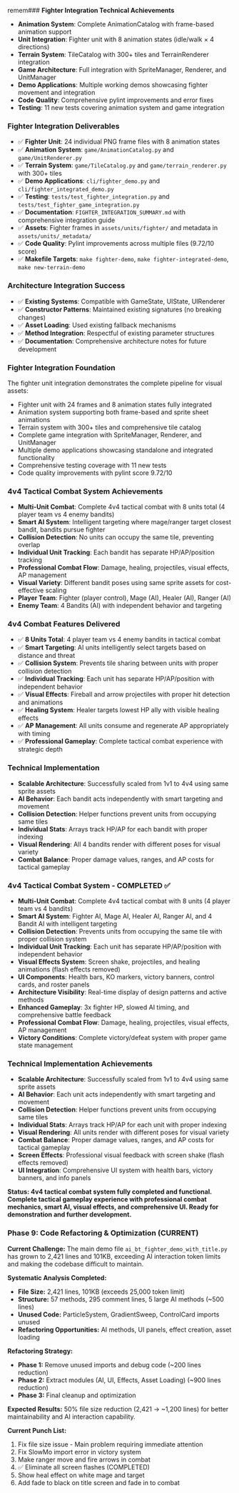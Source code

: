 remem### **Fighter Integration Technical Achievements**
- **Animation System**: Complete AnimationCatalog with frame-based animation support
- **Unit Integration**: Fighter unit with 8 animation states (idle/walk × 4 directions)
- **Terrain System**: TileCatalog with 300+ tiles and TerrainRenderer integration
- **Game Architecture**: Full integration with SpriteManager, Renderer, and UnitManager
- **Demo Applications**: Multiple working demos showcasing fighter movement and integration
- **Code Quality**: Comprehensive pylint improvements and error fixes
- **Testing**: 11 new tests covering animation system and game integration

### **Fighter Integration Deliverables**
- ✅ **Fighter Unit**: 24 individual PNG frame files with 8 animation states
- ✅ **Animation System**: `game/AnimationCatalog.py` and `game/UnitRenderer.py`
- ✅ **Terrain System**: `game/TileCatalog.py` and `game/terrain_renderer.py` with 300+ tiles
- ✅ **Demo Applications**: `cli/fighter_demo.py` and `cli/fighter_integrated_demo.py`
- ✅ **Testing**: `tests/test_fighter_integration.py` and `tests/test_fighter_game_integration.py`
- ✅ **Documentation**: `FIGHTER_INTEGRATION_SUMMARY.md` with comprehensive integration guide
- ✅ **Assets**: Fighter frames in `assets/units/fighter/` and metadata in `assets/units/_metadata/`
- ✅ **Code Quality**: Pylint improvements across multiple files (9.72/10 score)
- ✅ **Makefile Targets**: `make fighter-demo`, `make fighter-integrated-demo`, `make new-terrain-demo`

### **Architecture Integration Success**
- ✅ **Existing Systems**: Compatible with GameState, UIState, UIRenderer
- ✅ **Constructor Patterns**: Maintained existing signatures (no breaking changes)
- ✅ **Asset Loading**: Used existing fallback mechanisms
- ✅ **Method Integration**: Respectful of existing parameter structures
- ✅ **Documentation**: Comprehensive architecture notes for future development

### **Fighter Integration Foundation**
The fighter unit integration demonstrates the complete pipeline for visual assets:
- Fighter unit with 24 frames and 8 animation states fully integrated
- Animation system supporting both frame-based and sprite sheet animations
- Terrain system with 300+ tiles and comprehensive tile catalog
- Complete game integration with SpriteManager, Renderer, and UnitManager
- Multiple demo applications showcasing standalone and integrated functionality
- Comprehensive testing coverage with 11 new tests
- Code quality improvements with pylint score 9.72/10

### **4v4 Tactical Combat System Achievements**
- **Multi-Unit Combat**: Complete 4v4 tactical combat with 8 units total (4 player team vs 4 enemy bandits)
- **Smart AI System**: Intelligent targeting where mage/ranger target closest bandit, bandits pursue fighter
- **Collision Detection**: No units can occupy the same tile, preventing overlap
- **Individual Unit Tracking**: Each bandit has separate HP/AP/position tracking
- **Professional Combat Flow**: Damage, healing, projectiles, visual effects, AP management
- **Visual Variety**: Different bandit poses using same sprite assets for cost-effective scaling
- **Player Team**: Fighter (player control), Mage (AI), Healer (AI), Ranger (AI)
- **Enemy Team**: 4 Bandits (AI) with independent behavior and targeting

### **4v4 Combat Features Delivered**
- ✅ **8 Units Total**: 4 player team vs 4 enemy bandits in tactical combat
- ✅ **Smart Targeting**: AI units intelligently select targets based on distance and threat
- ✅ **Collision System**: Prevents tile sharing between units with proper collision detection
- ✅ **Individual Tracking**: Each unit has separate HP/AP/position with independent behavior
- ✅ **Visual Effects**: Fireball and arrow projectiles with proper hit detection and animations
- ✅ **Healing System**: Healer targets lowest HP ally with visible healing effects
- ✅ **AP Management**: All units consume and regenerate AP appropriately with timing
- ✅ **Professional Gameplay**: Complete tactical combat experience with strategic depth

### **Technical Implementation**
- **Scalable Architecture**: Successfully scaled from 1v1 to 4v4 using same sprite assets
- **AI Behavior**: Each bandit acts independently with smart targeting and movement
- **Collision Detection**: Helper functions prevent units from occupying same tiles
- **Individual Stats**: Arrays track HP/AP for each bandit with proper indexing
- **Visual Rendering**: All 4 bandits render with different poses for visual variety
- **Combat Balance**: Proper damage values, ranges, and AP costs for tactical gameplay

### **4v4 Tactical Combat System - COMPLETED ✅**
- **Multi-Unit Combat**: Complete 4v4 tactical combat with 8 units (4 player team vs 4 bandits)
- **Smart AI System**: Fighter AI, Mage AI, Healer AI, Ranger AI, and 4 Bandit AI with intelligent targeting
- **Collision Detection**: Prevents units from occupying the same tile with proper collision system
- **Individual Unit Tracking**: Each unit has separate HP/AP/position with independent behavior
- **Visual Effects System**: Screen shake, projectiles, and healing animations (flash effects removed)
- **UI Components**: Health bars, KO markers, victory banners, control cards, and roster panels
- **Architecture Visibility**: Real-time display of design patterns and active methods
- **Enhanced Gameplay**: 3x fighter HP, slowed AI timing, and comprehensive battle feedback
- **Professional Combat Flow**: Damage, healing, projectiles, visual effects, AP management
- **Victory Conditions**: Complete victory/defeat system with proper game state management

### **Technical Implementation Achievements**
- **Scalable Architecture**: Successfully scaled from 1v1 to 4v4 using same sprite assets
- **AI Behavior**: Each unit acts independently with smart targeting and movement
- **Collision Detection**: Helper functions prevent units from occupying same tiles
- **Individual Stats**: Arrays track HP/AP for each unit with proper indexing
- **Visual Rendering**: All units render with different poses for visual variety
- **Combat Balance**: Proper damage values, ranges, and AP costs for tactical gameplay
- **Screen Effects**: Professional visual feedback with screen shake (flash effects removed)
- **UI Integration**: Comprehensive UI system with health bars, victory banners, and info panels

**Status: 4v4 tactical combat system fully completed and functional. Complete tactical gameplay experience with professional combat mechanics, smart AI, visual effects, and comprehensive UI. Ready for demonstration and further development.**

### **Phase 9: Code Refactoring & Optimization (CURRENT)**
**Current Challenge:** The main demo file `ai_bt_fighter_demo_with_title.py` has grown to 2,421 lines and 101KB, exceeding AI interaction token limits and making the codebase difficult to maintain.

**Systematic Analysis Completed:**
- **File Size:** 2,421 lines, 101KB (exceeds 25,000 token limit)
- **Structure:** 57 methods, 295 comment lines, 5 large AI methods (~500 lines)
- **Unused Code:** ParticleSystem, GradientSweep, ControlCard imports unused
- **Refactoring Opportunities:** AI methods, UI panels, effect creation, asset loading

**Refactoring Strategy:**
- **Phase 1:** Remove unused imports and debug code (~200 lines reduction)
- **Phase 2:** Extract modules (AI, UI, Effects, Asset Loading) (~900 lines reduction)
- **Phase 3:** Final cleanup and optimization

**Expected Results:** 50% file size reduction (2,421 → ~1,200 lines) for better maintainability and AI interaction capability.

**Current Punch List:**
1. Fix file size issue - Main problem requiring immediate attention
2. Fix SlowMo import error in victory system
3. Make ranger move and fire arrows in combat
4. ✅ Eliminate all screen flashes (COMPLETED)
5. Show heal effect on white mage and target
6. Add fade to black on title screen and fade in to combat
